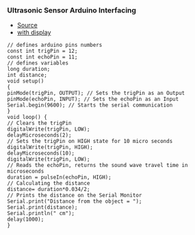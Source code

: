 ### Ultrasonic Sensor Arduino Interfacing
- [Source](https://www.theengineeringprojects.com/2017/08/ultrasonic-sensor-arduino-interfacing.html)
- [with display](https://howtomechatronics.com/tutorials/arduino/ultrasonic-sensor-hc-sr04/)
```
// defines arduino pins numbers
const int trigPin = 12;
const int echoPin = 11;
// defines variables
long duration;
int distance;
void setup() 
{
pinMode(trigPin, OUTPUT); // Sets the trigPin as an Output
pinMode(echoPin, INPUT); // Sets the echoPin as an Input
Serial.begin(9600); // Starts the serial communication
}
void loop() {
// Clears the trigPin
digitalWrite(trigPin, LOW);
delayMicroseconds(2);
// Sets the trigPin on HIGH state for 10 micro seconds
digitalWrite(trigPin, HIGH);
delayMicroseconds(10);
digitalWrite(trigPin, LOW);
// Reads the echoPin, returns the sound wave travel time in microseconds
duration = pulseIn(echoPin, HIGH);
// Calculating the distance
distance= duration*0.034/2;
// Prints the distance on the Serial Monitor
Serial.print("Distance from the object = ");
Serial.print(distance);
Serial.println(" cm");
delay(1000);
}
```
